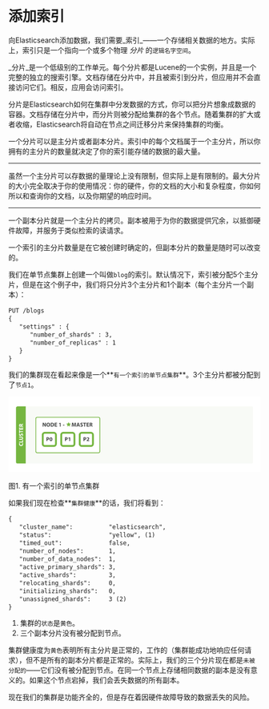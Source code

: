 # 添加索引

向Elasticsearch添加数据，我们需要_索引_——一个存储相关数据的地方。实际上，索引只是一个指向一个或多个物理 _分片_ 的`逻辑名字空间`。

_分片_是一个低级别的工作单元。每个分片都是Lucene的一个实例，并且是一个完整的独立的搜索引擎。文档存储在分片中，并且被索引到分片，但应用并不会直接访问它们。相反，应用会访问索引。

分片是Elasticsearch如何在集群中分发数据的方式，你可以把分片想象成数据的容器。文档存储在分片中，而分片则被分配给集群的各个节点。随着集群的扩大或者收缩，Elasticsearch将自动在节点之间迁移分片来保持集群的均衡。

一个分片可以是主分片或者副本分片。索引中的每个文档属于一个主分片，所以你拥有的主分片的数量就决定了你的索引能存储的数据的最大量。

****
虽然一个主分片可以存数据的量理论上没有限制，但实际上是有限制的。最大分片的大小完全取决于你的使用情况：你的硬件，你的文档的大小和复杂程度，你如何所以和查询你的文档，以及你期望的响应时间。
****

一个副本分片就是一个主分片的拷贝。副本被用于为你的数据提供冗余，以抵御硬件故障，并服务于类似检索的读请求。

一个索引的主分片数量是在它被创建时确定的，但副本分片的数量是随时可以改变的。

我们在单节点集群上创建一个叫做`blog`的索引。默认情况下，索引被分配5个主分片，但是在这个例子中，我们将只分片3个主分片和1个副本（每个主分片一个副本）：

```
PUT /blogs
{
   "settings" : {
      "number_of_shards" : 3,
      "number_of_replicas" : 1
   }
}
```

我们的集群现在看起来像是一个**`有一个索引的单节点集群`**。3个主分片都被分配到了`节点1`。

![有一个索引的单节点集群](../images/elas_0202.png "有一个索引的单节点集群")

图1. 有一个索引的单节点集群

如果我们现在检查**`集群健康`**的话，我们将看到：

```
{
   "cluster_name":          "elasticsearch",
   "status":                "yellow", (1)
   "timed_out":             false,
   "number_of_nodes":       1,
   "number_of_data_nodes":  1,
   "active_primary_shards": 3,
   "active_shards":         3,
   "relocating_shards":     0,
   "initializing_shards":   0,
   "unassigned_shards":     3 (2)
}
```

1. 集群的`状态`是`黄色`。
2. 三个副本分片没有被分配到节点。

集群健康度为`黄色`表明所有主分片是正常的，工作的（集群能成功地响应任何请求），但不是所有的副本分片都是正常的。实际上，我们的三个分片现在都是`未被分配的`——它们没有被分配到节点。在同一个节点上存储相同数据的副本是没有意义的。如果这个节点宕掉，我们会丢失数据的所有副本。

现在我们的集群是功能齐全的，但是存在着因硬件故障导致的数据丢失的风险。
